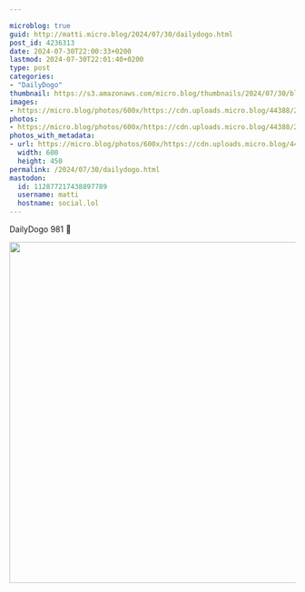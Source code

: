 ```yaml
---

microblog: true
guid: http://matti.micro.blog/2024/07/30/dailydogo.html
post_id: 4236313
date: 2024-07-30T22:00:33+0200
lastmod: 2024-07-30T22:01:40+0200
type: post
categories:
- "DailyDogo"
thumbnail: https://s3.amazonaws.com/micro.blog/thumbnails/2024/07/30/blog.martin-haehnel.de/de9c6aa716f2981625663f05326f127c.png
images:
- https://micro.blog/photos/600x/https://cdn.uploads.micro.blog/44388/2024/9c6013730049403180a169d76621370e.jpg
photos:
- https://micro.blog/photos/600x/https://cdn.uploads.micro.blog/44388/2024/9c6013730049403180a169d76621370e.jpg
photos_with_metadata:
- url: https://micro.blog/photos/600x/https://cdn.uploads.micro.blog/44388/2024/9c6013730049403180a169d76621370e.jpg
  width: 600
  height: 450
permalink: /2024/07/30/dailydogo.html
mastodon:
  id: 112877217438897789
  username: matti
  hostname: social.lol
---
```

DailyDogo 981 🐶

<img src="https://micro.blog/photos/600x/https://blog.martin-haehnel.de/uploads/2024/9c6013730049403180a169d76621370e.jpg" width="600" alt="" />
